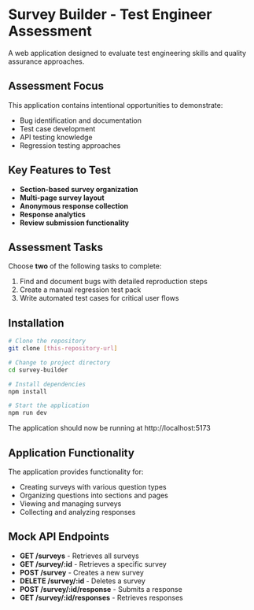 # Survey Builder - Test Engineer Assessment

A web application designed to evaluate test engineering skills and quality assurance approaches.

## Assessment Focus

This application contains intentional opportunities to demonstrate:
- Bug identification and documentation
- Test case development
- API testing knowledge
- Regression testing approaches

## Key Features to Test

- **Section-based survey organization**
- **Multi-page survey layout**
- **Anonymous response collection**
- **Response analytics**
- **Review submission functionality**

## Assessment Tasks

Choose **two** of the following tasks to complete:

1. Find and document bugs with detailed reproduction steps
2. Create a manual regression test pack
3. Write automated test cases for critical user flows

## Installation

```bash
# Clone the repository
git clone [this-repository-url]

# Change to project directory
cd survey-builder

# Install dependencies
npm install

# Start the application
npm run dev
```

The application should now be running at http://localhost:5173

## Application Functionality

The application provides functionality for:
- Creating surveys with various question types
- Organizing questions into sections and pages
- Viewing and managing surveys
- Collecting and analyzing responses

## Mock API Endpoints

- **GET /surveys** - Retrieves all surveys
- **GET /survey/:id** - Retrieves a specific survey
- **POST /survey** - Creates a new survey
- **DELETE /survey/:id** - Deletes a survey
- **POST /survey/:id/response** - Submits a response
- **GET /survey/:id/responses** - Retrieves responses